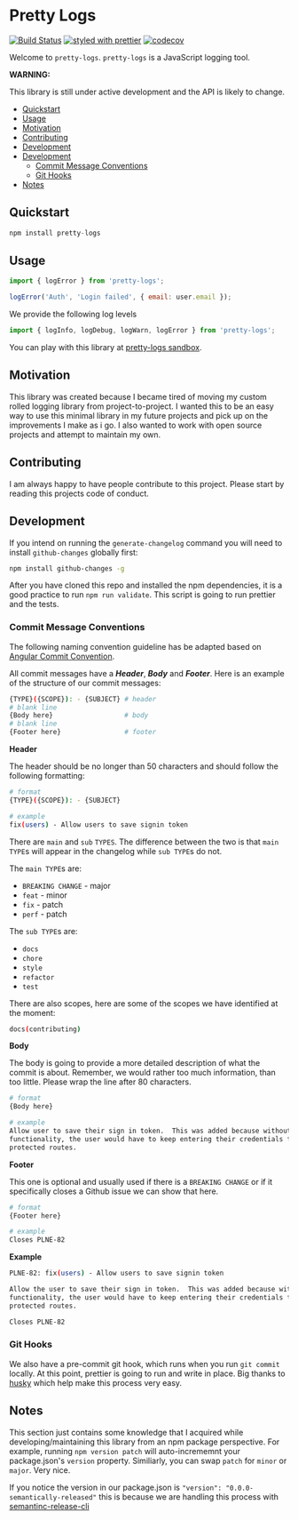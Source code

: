 # Pretty Logs

[![Build Status](https://travis-ci.org/tkjone/pretty-logs.svg?branch=master)](https://travis-ci.org/tkjone/pretty-logs)
[![styled with prettier](https://img.shields.io/badge/styled_with-prettier-ff69b4.svg)](https://github.com/prettier/prettier)
[![codecov](https://codecov.io/gh/tkjone/pretty-logs/branch/master/graph/badge.svg)](https://codecov.io/gh/tkjone/pretty-logs)


Welcome to `pretty-logs`.  `pretty-logs` is a JavaScript logging tool.

**WARNING:**

This library is still under active development and the API is likely to change.

* [Quickstart](#quickstart)
* [Usage](#usage)
* [Motivation](#motivation)
* [Contributing](#contributing)
* [Development](#development)
* [Development](#development)
  * [Commit Message Conventions](#commit-message-conventions)
  * [Git Hooks](#git-hooks)
* [Notes](#notes)

## Quickstart

```js
npm install pretty-logs
```

## Usage

```js
import { logError } from 'pretty-logs';

logError('Auth', 'Login failed', { email: user.email });
```

We provide the following log levels

```js
import { logInfo, logDebug, logWarn, logError } from 'pretty-logs';
```

You can play with this library at [pretty-logs sandbox](https://codesandbox.io/s/Bg39JKY5N).


## Motivation

This library was created because I became tired of moving my custom rolled logging library from project-to-project.
I wanted this to be an easy way to use this minimal library in my future projects and pick up on the improvements I make as i go.  I also
wanted to work with open source projects and attempt to maintain my own.

## Contributing

I am always happy to have people contribute to this project.  Please start by reading this projects code of conduct.

## Development

If you intend on running the `generate-changelog` command you will need to install `github-changes` globally first:

```bash
npm install github-changes -g
```

After you have cloned this repo and installed the npm dependencies, it is a good practice to run `npm run validate`.  This script is going to run prettier and the tests.

### Commit Message Conventions

The following naming convention guideline has be adapted based on [Angular Commit Convention](https://github.com/conventional-changelog-archived-repos/conventional-changelog-angular/blob/master/convention.md).

All commit messages have a ***Header***, ***Body*** and ***Footer***.  Here is an example of the structure of our commit messages:

```bash
{TYPE}({SCOPE}): - {SUBJECT} # header
# blank line
{Body here}                  # body
# blank line
{Footer here}                # footer
```

**Header**

The header should be no longer than 50 characters and should follow the following formatting:

```bash
# format
{TYPE}({SCOPE}): - {SUBJECT}

# example
fix(users) - Allow users to save signin token
```

There are `main` and `sub` `TYPES`.  The difference between the two is that `main TYPE`s will appear in the changelog while `sub TYPE`s do not.

The `main TYPE`s are:

* `BREAKING CHANGE` - major
* `feat` - minor
* `fix`  - patch
* `perf` - patch

The `sub TYPE`s are:

* `docs`
* `chore`
* `style`
* `refactor`
* `test`

There are also scopes, here are some of the scopes we have identified at the moment:

```bash
docs(contributing)
```

**Body**

The body is going to provide a more detailed description of what the commit is
about.  Remember, we would rather too much information, than too little.  Please
wrap the line after 80 characters.

```bash
# format
{Body here}

# example
Allow user to save their sign in token.  This was added because without this
functionality, the user would have to keep entering their credentials to use
protected routes.
```

**Footer**

This one is optional and usually used if there is a `BREAKING CHANGE` or if
it specifically closes a Github issue we can show that here.


```bash
# format
{Footer here}

# example
Closes PLNE-82
```

**Example**

```bash
PLNE-82: fix(users) - Allow users to save signin token

Allow the user to save their sign in token.  This was added because without this
functionality, the user would have to keep entering their credentials to use
protected routes.

Closes PLNE-82
```

### Git Hooks

We also have a pre-commit git hook, which runs when you run `git commit` locally.  At this point, prettier is going to run and write in place. Big thanks to [husky](https://github.com/typicode/husky) which help make this process very easy.

## Notes

This section just contains some knowledge that I acquired while developing/maintaining this library from an npm package perspective.  For example, running `npm version patch` will auto-incrememnt your package.json's `version` property.  Similiarly, you can swap `patch` for `minor` or `major`.  Very nice.

If you notice the version in our package.json is `"version": "0.0.0-semantically-released"` this is because we are handling this process with [semantinc-release-cli](https://github.com/semantic-release/cli)
